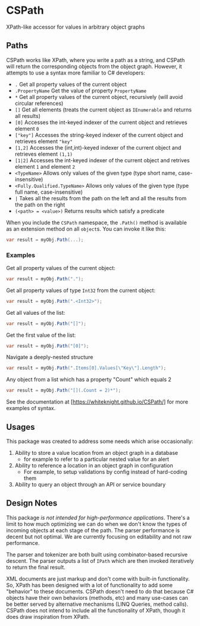 # CSPath
XPath-like accessor for values in arbitrary object graphs

## Paths

CSPath works like XPath, where you write a path as a string, and CSPath will return the corresponding objects from the object graph. However, it attempts to use a syntax more familiar to C# developers:

* `.` Get all property values of the current object
* `.PropertyName` Get the value of property `PropertyName`
* `*` Get all property values of the current object, recursively (will avoid circular references)
* `[]` Get all elements (treats the current object as `IEnumerable` and returns all results)
* `[0]` Accesses the int-keyed indexer of the current object and retrieves element `0`
* `["key"]` Accesses the string-keyed indexer of the current object and retrieves element `"key"`
* `[1,2]` Accesses the (int,int)-keyed indexer of the current object and retrieves element `(1,1)`
* `[1|2]` Accesses the int-keyed indexer of the current object and retrives element `1` and element `2`
* `<TypeName>` Allows only values of the given type (type short name, case-insensitive)
* `<Fully.Qualified.TypeName>` Allows only values of the given type (type full name, case-insensitive)
* `|` Takes all the results from the path on the left and all the results from the path on the right
* `(<path> = <value>)` Returns results which satisfy a predicate

When you include the `CSPath` namespace, the `.Path()` method is available as an extension method on all `object`s. You can invoke it like this:

```csharp
var result = myObj.Path(...);
```

### Examples

Get all property values of the current object:

```csharp
var result = myObj.Path(".");
```

Get all property values of type `Int32` from the current object:

```csharp
var result = myObj.Path(".<Int32>");
```

Get all values of the list:

```csharp
var result = myObj.Path("[]");
```

Get the first value of the list:

```csharp
var result = myObj.Path("[0]");
```

Navigate a deeply-nested structure

```csharp
var result = myObj.Path(".Items[0].Values[\"Key\"].Length");
```

Any object from a list which has a property "Count" which equals 2

```csharp
var result = myObj.Path("[](.Count = 2)*");
```

See the documentation at [https://whiteknight.github.io/CSPath/] for more examples of syntax.

## Usages

This package was created to address some needs which arise occasionally:

1. Ability to store a value location from an object graph in a database
    * for example to refer to a particular nested value for an alert
1. Ability to reference a location in an object graph in configuration
    * For example, to setup validations by config instead of hard-coding them
1. Ability to query an object through an API or service boundary

## Design Notes

This package *is not intended for high-performance applications*. There's a limit to how much optimizing we can do when we don't know the types of incoming objects at each stage of the path. The parser performance is decent but not optimal. We are currently focusing on editability and not raw performance.

The parser and tokenizer are both built using combinator-based recursive descent. The parser outputs a list of `IPath` which are then invoked iteratively to return the final result.

XML documents are just markup and don't come with built-in functionality. So, XPath has been designed with a lot of functionality to add some "behavior" to these documents. CSPath doesn't need to do that because C# objects have their own behaviors (methods, etc) and many use-cases can be better served by alternative mechanisms (LINQ Queries, method calls). CSPath does not intend to include all the functionality of XPath, though it does draw inspiration from XPath.